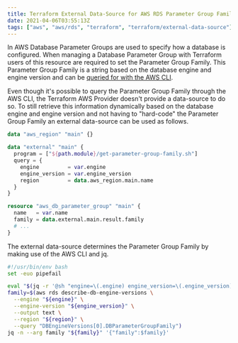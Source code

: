 ```yaml
---
title: Terraform External Data-Source for AWS RDS Parameter Group Family
date: 2021-04-06T03:55:13Z
tags: ["aws", "aws/rds", "terraform", "terraform/external-data-source"]
---
```


In AWS Database Parameter Groups are used to specify how a database is configured. When managing a Database Parameter
Group with Terraform users of this resource are required to set the Parameter Group Family. This Parameter Group Family
is a string based on the database engine and engine version and can be [queried for with the AWS
CLI][docs.aws.amazon.com:cli:rds:describe-db-engine-versions].

Even though it's possible to query the Parameter Group Family through the AWS CLI, the Terraform AWS Provider doesn't
provide a data-source to do so. To still retrieve this information dynamically based on the database engine and engine
version and not having to "hard-code" the Parameter Group Family an external data-source can be used as follows.

```terraform
data "aws_region" "main" {}

data "external" "main" {
  program = ["${path.module}/get-parameter-group-family.sh"]
  query = {
    engine         = var.engine
    engine_version = var.engine_version
    region         = data.aws_region.main.name
  }
}

resource "aws_db_parameter_group" "main" {
  name   = var.name
  family = data.external.main.result.family
  # ...
}
```

The external data-source determines the Parameter Group Family by making use of the AWS CLI and jq.

```bash
#!/usr/bin/env bash
set -euo pipefail

eval "$(jq -r '@sh "engine=\(.engine) engine_version=\(.engine_version) region=\(.region)"')"
family=$(aws rds describe-db-engine-versions \
  --engine "${engine}" \
  --engine-version "${engine_version}" \
  --output text \
  --region "${region}" \
  --query "DBEngineVersions[0].DBParameterGroupFamily")
jq -n --arg family "${family}" '{"family":$family}'
```

[docs.aws.amazon.com:cli:rds:describe-db-engine-versions]:
  https://docs.aws.amazon.com/cli/latest/reference/rds/describe-db-engine-versions.html
